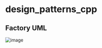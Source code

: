 # design_patterns_cpp
## Factory UML

![image](https://github.com/user-attachments/assets/2021b32c-b13f-49ba-b54a-b068b6795402)


